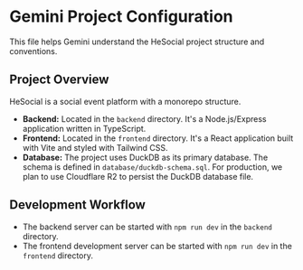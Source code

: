 # Gemini Project Configuration

This file helps Gemini understand the HeSocial project structure and conventions.

## Project Overview

HeSocial is a social event platform with a monorepo structure.

- **Backend:** Located in the `backend` directory. It's a Node.js/Express application written in TypeScript.
- **Frontend:** Located in the `frontend` directory. It's a React application built with Vite and styled with Tailwind CSS.
- **Database:** The project uses DuckDB as its primary database. The schema is defined in `database/duckdb-schema.sql`. For production, we plan to use Cloudflare R2 to persist the DuckDB database file.

## Development Workflow

- The backend server can be started with `npm run dev` in the `backend` directory.
- The frontend development server can be started with `npm run dev` in the `frontend` directory.
